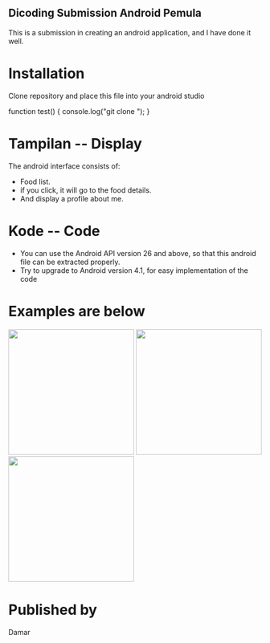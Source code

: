 ## Dicoding Submission Android Pemula

This is a submission in creating an android application, and I have done it well.

# Installation

Clone repository and place this file into your android studio

function test() {
  console.log("git clone ");
}

# Tampilan -- Display

The android interface consists of:
- Food list.
- if you click, it will go to the food details.
- And display a profile about me.

# Kode -- Code

- You can use the Android API version 26 and above, so that this android file can be extracted properly.
- Try to upgrade to Android version 4.1, for easy implementation of the code

# Examples are below

<p float="left">
<img src="https://user-images.githubusercontent.com/61747306/98645955-44ed3f00-2365-11eb-9019-198b08c58894.jpg" width="250" />
<img src="https://user-images.githubusercontent.com/61747306/98645967-46b70280-2365-11eb-9210-0ea0f3c0b788.jpg" width="250" />
<img src="https://user-images.githubusercontent.com/61747306/98645972-4880c600-2365-11eb-8d1c-0e387baf41e6.jpg" width="250" />
</p>

# Published by

Damar
